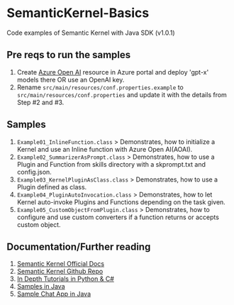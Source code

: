 # SemanticKernel-Basics
Code examples of Semantic Kernel with Java SDK (v1.0.1)

## Pre reqs to run the samples
1. Create [Azure Open AI](https://learn.microsoft.com/en-us/azure/ai-services/openai/how-to/create-resource?pivots=web-portal) resource in Azure portal and deploy 'gpt-x' models there OR use an OpenAI key.
2. Rename ````src/main/resources/conf.properties.example```` to ````src/main/resources/conf.properties```` and update it with the details from Step #2 and #3. 

## Samples
1. ````Example01_InlineFunction.class```` > Demonstrates, how to initialize a Kernel and use an Inline function with Azure Open AI(AOAI).
2. ````Example02_SummarizerAsPrompt.class```` > Demonstrates, how to use a Plugin and Function from skills directory with a skprompt.txt and config.json.
3. ````Example03_KernelPluginAsClass.class```` > Demonstrates, how to use a Plugin defined as class.
4. ````Example04_PluginAutoInvocation.class```` > Demonstrates, how to let Kernel auto-invoke Plugins and Functions depending on the task given.
5. ````Example05_CustomObjectFromPlugin.class```` > Demonstrates, how to configure and use custom converters if a function returns or accepts custom object.

## Documentation/Further reading

1. [Semantic Kernel Official Docs](https://learn.microsoft.com/en-us/semantic-kernel/overview/)
2. [Semantic Kernel Github Repo](https://github.com/microsoft/semantic-kernel)
3. [In Depth Tutorials in Python & C#](https://learn.microsoft.com/en-us/semantic-kernel/get-started/tutorials)
4. [Samples in Java](https://github.com/microsoft/semantic-kernel/blob/java-v1/java/samples)
5. [Sample Chat App in Java](https://github.com/Azure-Samples/azure-search-openai-demo-java?tab=readme-ov-file)

